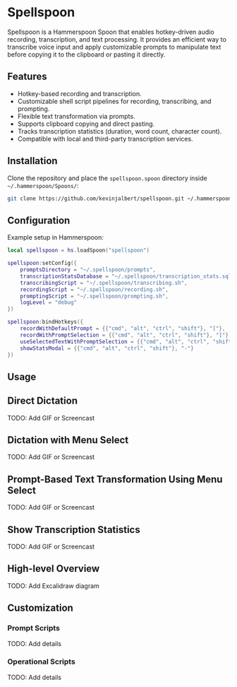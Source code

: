 # Spellspoon

Spellspoon is a Hammerspoon Spoon that enables hotkey-driven audio recording, transcription, and text processing. It
provides an efficient way to transcribe voice input and apply customizable prompts to manipulate text before copying it
to the clipboard or pasting it directly.

## Features

- Hotkey-based recording and transcription.
- Customizable shell script pipelines for recording, transcribing, and prompting.
- Flexible text transformation via prompts.
- Supports clipboard copying and direct pasting.
- Tracks transcription statistics (duration, word count, character count).
- Compatible with local and third-party transcription services.

## Installation

Clone the repository and place the `spellspoon.spoon` directory inside `~/.hammerspoon/Spoons/`:

```sh
git clone https://github.com/kevinjalbert/spellspoon.git ~/.hammerspoon/Spoons/spellspoon.spoon
```

## Configuration

Example setup in Hammerspoon:

```lua
local spellspoon = hs.loadSpoon("spellspoon")

spellspoon:setConfig({
    promptsDirectory = "~/.spellspoon/prompts",
    transcriptionStatsDatabase = "~/.spellspoon/transcription_stats.sqlite",
    transcribingScript = "~/.spellspoon/transcribing.sh",
    recordingScript = "~/.spellspoon/recording.sh",
    promptingScript = "~/.spellspoon/prompting.sh",
    logLevel = "debug"
})

spellspoon:bindHotkeys({
    recordWithDefaultPrompt = {{"cmd", "alt", "ctrl", "shift"}, "["},
    recordWithPromptSelection = {{"cmd", "alt", "ctrl", "shift"}, "]"},
    useSelectedTextWithPromptSelection = {{"cmd", "alt", "ctrl", "shift"}, "="},
    showStatsModal = {{"cmd", "alt", "ctrl", "shift"}, "-"}
})
```

## Usage

## Direct Dictation

TODO: Add GIF or Screencast

## Dictation with Menu Select

TODO: Add GIF or Screencast

## Prompt-Based Text Transformation Using Menu Select

TODO: Add GIF or Screencast

## Show Transcription Statistics

TODO: Add GIF or Screencast

## High-level Overview

TODO: Add Excalidraw diagram

## Customization

### Prompt Scripts

TODO: Add details

### Operational Scripts

TODO: Add details

